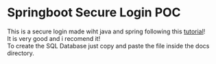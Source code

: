 # Springboot Secure Login POC
<p>
This is a secure login made wiht java and spring following this <a href="https://medium.com/@gustavo.ponce.ch/spring-boot-spring-mvc-spring-security-mysql-a5d8545d837d">tutorial</a>!<br>
It is very good and i recomend it!<br>
To create the SQL Database just copy and paste the file inside the docs directory.
</p>